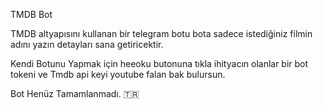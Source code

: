 TMDB Bot


TMDB altyapısını kullanan bir telegram botu bota sadece istediğiniz filmin adını yazın detayları sana getiricektir.


Kendi Botunu Yapmak için heeoku butonuna tıkla ihityacın olanlar bir bot tokeni ve Tmdb api keyi youtube falan bak bulursun. 

Bot Henüz Tamamlanmadı.
🇹🇷
